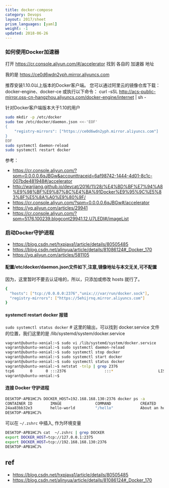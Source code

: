 ```yaml
---
title: docker-compose
category: Devops
layout: 2017/sheet
prism_languages: [yaml]
weight: -1
updated: 2018-06-26
---
```


### 如何使用Docker加速器

打开 https://cr.console.aliyun.com/#/accelerator 找到 各自的 加速器 地址

我的是 https://ce0d6wdn2yph.mirror.aliyuncs.com


推荐安装1.10.0以上版本的Docker客户端。
您可以通过阿里云的镜像仓库下载：docker-engine、docker-ce
或执行以下命令：
    curl -sSL http://acs-public-mirror.oss-cn-hangzhou.aliyuncs.com/docker-engine/internet | sh -

针对Docker客户端版本大于1.10的用户

```bash
sudo mkdir -p /etc/docker
sudo tee /etc/docker/daemon.json <<-'EOF'
{
    "registry-mirrors": ["https://ce0d6wdn2yph.mirror.aliyuncs.com"]
}
EOF
sudo systemctl daemon-reload
sudo systemctl restart docker
```

参考：
- https://cr.console.aliyun.com/?spm=0.0.0.0.6qJBGw&accounttraceid=6af98742-1444-4d01-8c1c-007bde481948#/accelerator
- http://warjiang.github.io/devcat/2016/11/28/%E4%BD%BF%E7%94%A8%E9%98%BF%E9%87%8C%E4%BA%91Docker%E9%95%9C%E5%83%8F%E5%8A%A0%E9%80%9F/
- https://cr.console.aliyun.com/?spm=0.0.0.0.6qJBGw#/accelerator
- https://yq.aliyun.com/articles/29941
- https://cr.console.aliyun.com/?spm=5176.100239.blogcont29941.12.U7LEDI#/imageList

### 启动Docker守护进程 ###


- https://blog.csdn.net/hxpjava1/article/details/80505485
- https://blog.csdn.net/alinyua/article/details/81086124#_Docker_170
- https://yq.aliyun.com/articles/581105

#### 配置/etc/docker/daemon.json文件如下,注意,镜像地址与本文无关,可不配置 ####

因为，这里暂时不要去认证啥的，所以，只添加或修改 hosts 就行了。

```bash
{
  "hosts": ["tcp://0.0.0.0:2376","unix:///var/run/docker.sock"],
  "registry-mirrors": ["https://5ehijrnq.mirror.aliyuncs.com"]
}
```

#### systemctl restart docker 报错 ####

`sudo systemctl status docker` # 这里的输出，可以找到 docker.service 文件的位置，我们这里的是 /lib/systemd/system/docker.service

```bash
vagrant@ubuntu-xenial:~$ sudo vi /lib/systemd/system/docker.service
vagrant@ubuntu-xenial:~$ sudo systemctl daemon-reload
vagrant@ubuntu-xenial:~$ sudo systemctl stop docker
vagrant@ubuntu-xenial:~$ sudo systemctl start docker
vagrant@ubuntu-xenial:~$ sudo systemctl status docker
vagrant@ubuntu-xenial:~$ netstat -tnlp | grep 2376
tcp6       0      0 :::2376                 :::*                    LISTEN      -
vagrant@ubuntu-xenial:~$
```

#### 连接 Docker 守护进程 ####

```bash
DESKTOP-APB1HCJ% DOCKER_HOST=192.168.168.130:2376 docker ps -a
CONTAINER ID        IMAGE               COMMAND             CREATED             STATUS                         PORTS               NAMES
24aa83bb32e3        hello-world         "/hello"            About an hour ago   Exited (0) About an hour ago                       flamboyant_gauss
DESKTOP-APB1HCJ%
```

可以在 `~/.zshrc` 中插入, 作为环境变量

```bash
DESKTOP-APB1HCJ% cat  ~/.zshrc | grep DOCKER
export DOCKER_HOST=tcp://127.0.0.1:2375
export DOCKER_HOST=tcp://192.168.168.130:2376
DESKTOP-APB1HCJ%
```


## ref
- https://blog.csdn.net/hxpjava1/article/details/80505485
- https://blog.csdn.net/alinyua/article/details/81086124#_Docker_170
